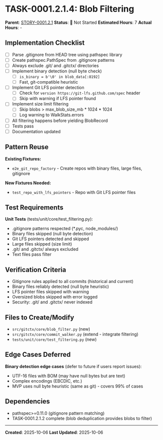 # TASK-0001.2.1.4: Blob Filtering

**Parent**: [STORY-0001.2.1](README.md)
**Status**: 🔵 Not Started
**Estimated Hours**: 7
**Actual Hours**: -

## Implementation Checklist

- [ ] Parse .gitignore from HEAD tree using pathspec library
- [ ] Create pathspec.PathSpec from .gitignore patterns
- [ ] Always exclude .git/ and .gitctx/ directories
- [ ] Implement binary detection (null byte check)
  - [ ] `is_binary = b'\0' in blob_data[:8192]`
  - [ ] Fast, git-compatible heuristic
- [ ] Implement Git LFS pointer detection
  - [ ] Check for `version https://git-lfs.github.com/spec` header
  - [ ] Skip with warning if LFS pointer found
- [ ] Implement size limit filtering
  - [ ] Skip blobs > max_blob_size_mb * 1024 * 1024
  - [ ] Log warning to WalkStats.errors
- [ ] All filtering happens before yielding BlobRecord
- [ ] Tests pass
- [ ] Documentation updated

## Pattern Reuse

**Existing Fixtures:**
- `e2e_git_repo_factory` - Create repos with binary files, large files, gitignore

**New Fixtures Needed:**
- `test_repo_with_lfs_pointers` - Repo with Git LFS pointer files

## Test Requirements

**Unit Tests** (tests/unit/core/test_filtering.py):
- .gitignore patterns respected (*.pyc, node_modules/)
- Binary files skipped (null byte detection)
- Git LFS pointers detected and skipped
- Large files skipped (size limit)
- .git/ and .gitctx/ always excluded
- Text files pass filter

## Verification Criteria

- Gitignore rules applied to all commits (historical and current)
- Binary files reliably detected (null byte heuristic)
- LFS pointer files skipped with warning
- Oversized blobs skipped with error logged
- Security: .git/ and .gitctx/ never indexed

## Files to Create/Modify

- `src/gitctx/core/blob_filter.py` (new)
- `src/gitctx/core/commit_walker.py` (extend - integrate filtering)
- `tests/unit/core/test_filtering.py` (new)

## Edge Cases Deferred

**Binary detection edge cases** (defer to future if users report issues):
- UTF-16 files with BOM (may have null bytes but are text)
- Complex encodings (EBCDIC, etc.)
- MVP uses null byte heuristic (same as git) - covers 99% of cases

## Dependencies

- pathspec>=0.11.0 (gitignore pattern matching)
- TASK-0001.2.1.2 complete (blob deduplication provides blobs to filter)

---

**Created**: 2025-10-06
**Last Updated**: 2025-10-06
